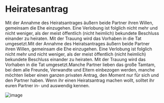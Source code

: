 # Heiratesantrag #
Mit der Annahme des Heiratsantrages äußern beide Partner ihren Willen, gemeinsam die Ehe einzugehen. Eine Verlobung ist folglich nicht mehr und nicht weniger, als der meist öffentlich (nicht heimlich) bekundete Beschluss einander zu heiraten. Mit der Trauung wird das Vorhaben in die Tat umgesetzt.Mit der Annahme des Heiratsantrages äußern beide Partner ihren Willen, gemeinsam die Ehe einzugehen. Eine Verlobung ist folglich nicht mehr und nicht weniger, als der meist öffentlich (nicht heimlich) bekundete Beschluss einander zu heiraten. Mit der Trauung wird das Vorhaben in die Tat umgesetzt.Manche Partner lieben das große Tamtam, bei dem alle Freunde, Verwandte und Eltern einbezogen werden, manche möchten lieber einen ganzen privaten Antrag, den Moment nur für sich und den Partner haben. Wenn ihr einen Heiratsantrag machen wollt, solltet ihr euren Partner in- und auswendig kennen.

![image](https://github.com/ec-mentors/IT-ist-das-was-fuer-mich/assets/151022958/a6601e82-5455-4e67-8b91-f7a598cae0af)
